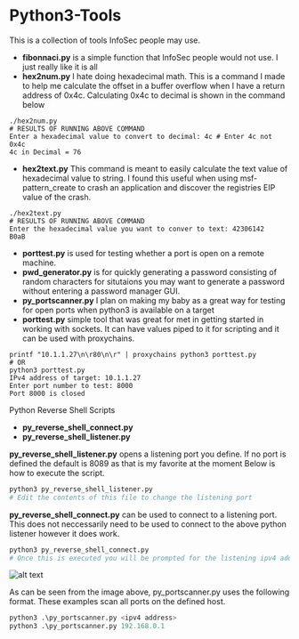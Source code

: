# Python3-Tools
This is a collection of tools InfoSec people may use. 
- __fibonnaci.py__ is a simple function that InfoSec people would not use. I just really like it is all
- __hex2num.py__ I hate doing hexadecimal math. This is a command I made to help me calculate the offset in a buffer overflow when I have a return address of 0x4c. Calculating 0x4c to decimal is shown in the command below
```python3
./hex2num.py
# RESULTS OF RUNNING ABOVE COMMAND
Enter a hexadecimal value to convert to decimal: 4c # Enter 4c not 0x4c
4c in Decimal = 76
```
- __hex2text.py__ This command is meant to easily calculate the text value of hexadecimal value to string. I found this useful when using msf-pattern_create to crash an application and discover the registries EIP value of the crash.
```python3
./hex2text.py
# RESULTS OF RUNNING ABOVE COMMAND
Enter the hexadecimal value you want to conver to text: 42306142
B0aB
```
- __porttest.py__ is used for testing whether a port is open on a remote machine.
- __pwd_generator.py__ is for quickly generating a password consisting of random characters for situtaions you may want to generate a password without entering a password manager GUI. 
- __py_portscanner.py__ I plan on making my baby as a great way for testing for open ports when python3 is available on a target
- __porttest.py__ simple tool that was great for met in getting started in working with sockets. It can have values piped to it for scripting and it can be used with proxychains.
```python3
printf "10.1.1.27\n\r80\n\r" | proxychains python3 porttest.py
# OR
python3 porttest.py
IPv4 address of target: 10.1.1.27    
Enter port number to test: 8000
Port 8000 is closed
```

Python Reverse Shell Scripts
- __py_reverse_shell_connect.py__
- __py_reverse_shell_listener.py__ 

__py_reverse_shell_listener.py__ opens a listening port you define. If no port is defined the default is 8089 as that is my favorite at the moment
Below is how to execute the script. 
```python
python3 py_reverse_shell_listener.py
# Edit the contents of this file to change the listening port
```
__py_reverse_shell_connect.py__ can be used to connect to a listening port. This does not neccessarily need to be used to connect to the above python listener however it does work.
```python
python3 py_reverse_shell_connect.py
# Once this is executed you will be prompted for the listening ipv4 address and port
```

![alt text](https://raw.githubusercontent.com/tobor88/Python3-Tools/master/portscanner.png "Py Port Scanner")

As can be seen from the image above, py_portscanner.py uses the following format. These examples scan all ports on the defined host.
```python
python3 .\py_portscanner.py <ipv4 address>
python3 .\py_portscanner.py 192.168.0.1
```
